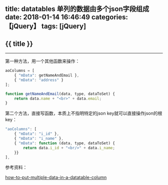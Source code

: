 title: datatables 单列的数据由多个json字段组成
date: 2018-01-14 16:46:49
categories: 【jQuery】
tags: [jQuery]
---
## {{ title }} ##

---

第一种方法，用一个其他函数来操作：

```javascript
aoColumns = [ 
    { "mData": getNameAndEmail },
    { "mData": "address" }
]; 

function getNameAndEmail(data, type, dataToSet) {
    return data.name + "<br>" + data.email;
}
```

第二个方法，直接写函数，本质上不指明特定的json key就可以直接操作json的根key：
```javascript
"aoColumns": [
    { "mData": "i_id" },
    { "mData": "i_name" },
    { "mData": function (data, type, dataToSet) {
        return data.i_id + "<br/>" + data.i_name;
    }}
],
```

参考资料：

[how-to-put-multiple-data-in-a-datatable-column](https://stackoverflow.com/questions/15174560/how-to-put-multiple-data-in-a-datatable-column)